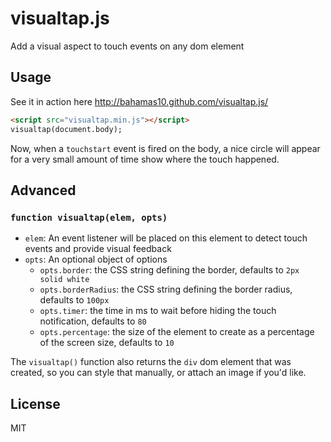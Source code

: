 visualtap.js
============

Add a visual aspect to touch events on any dom element

Usage
-----

See it in action here http://bahamas10.github.com/visualtap.js/

``` html
<script src="visualtap.min.js"></script>
visualtap(document.body);
```

Now, when a `touchstart` event is fired on the body, a nice
circle will appear for a very small amount of time show where
the touch happened.

Advanced
--------

### `function visualtap(elem, opts)`

* `elem`: An event listener will be placed on this element to detect touch
  events and provide visual feedback
* `opts`: An optional object of options
    * `opts.border`: the CSS string defining the border, defaults to `2px solid white`
    * `opts.borderRadius`: the CSS string defining the border radius, defaults to `100px`
    * `opts.timer`: the time in ms to wait before hiding the touch notification, defaults to `80`
    * `opts.percentage`: the size of the element to create as a percentage of the screen size, defaults to `10`

The `visualtap()` function also returns the `div` dom element that was created,
so you can style that manually, or attach an image if you'd like.

License
-------

MIT
